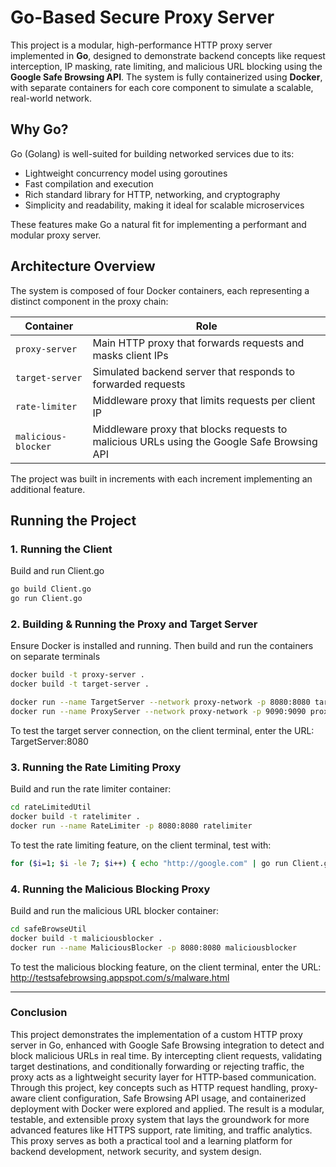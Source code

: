 # Go-Based Secure Proxy Server

This project is a modular, high-performance HTTP proxy server implemented in **Go**, designed to demonstrate backend concepts like request interception, IP masking, rate limiting, and malicious URL blocking using the **Google Safe Browsing API**. The system is fully containerized using **Docker**, with separate containers for each core component to simulate a scalable, real-world network.

## Why Go?

Go (Golang) is well-suited for building networked services due to its:

- Lightweight concurrency model using goroutines
- Fast compilation and execution
- Rich standard library for HTTP, networking, and cryptography
- Simplicity and readability, making it ideal for scalable microservices

These features make Go a natural fit for implementing a performant and modular proxy server.

## Architecture Overview

The system is composed of four Docker containers, each representing a distinct component in the proxy chain:

| Container           | Role                                                                 |
|---------------------|----------------------------------------------------------------------|
| `proxy-server`      | Main HTTP proxy that forwards requests and masks client IPs         |
| `target-server`     | Simulated backend server that responds to forwarded requests         |
| `rate-limiter`      | Middleware proxy that limits requests per client IP                 |
| `malicious-blocker` | Middleware proxy that blocks requests to malicious URLs using the Google Safe Browsing API |

The project was built in increments with each increment implementing an additional feature.

## Running the Project

### 1. Running the Client

Build and run Client.go

```bash
go build Client.go
go run Client.go
```

### 2. Building & Running the Proxy and Target Server

Ensure Docker is installed and running. Then build and run the containers on separate terminals

```bash
docker build -t proxy-server .
docker build -t target-server .

docker run --name TargetServer --network proxy-network -p 8080:8080 targetserver
docker run --name ProxyServer --network proxy-network -p 9090:9090 proxyserver
```
To test the target server connection, on the client terminal, enter the URL: TargetServer:8080

### 3. Running the Rate Limiting Proxy

Build and run the rate limiter container:

```bash
cd rateLimitedUtil
docker build -t ratelimiter .
docker run --name RateLimiter -p 8080:8080 ratelimiter
```
To test the rate limiting feature, on the client terminal, test with:

```bash
for ($i=1; $i -le 7; $i++) { echo "http://google.com" | go run Client.go ; Start-Sleep -Milliseconds 100 }
```

### 4. Running the Malicious Blocking Proxy

Build and run the malicious URL blocker container:

```bash
cd safeBrowseUtil
docker build -t maliciousblocker .
docker run --name MaliciousBlocker -p 8080:8080 maliciousblocker
```
To test the malicious blocking feature, on the client terminal, enter the URL: http://testsafebrowsing.appspot.com/s/malware.html

---

### Conclusion

This project demonstrates the implementation of a custom HTTP proxy server in Go, enhanced with Google Safe Browsing integration to detect and block malicious URLs in real time. By intercepting client requests, validating target destinations, and conditionally forwarding or rejecting traffic, the proxy acts as a lightweight security layer for HTTP-based communication.
Through this project, key concepts such as HTTP request handling, proxy-aware client configuration, Safe Browsing API usage, and containerized deployment with Docker were explored and applied. The result is a modular, testable, and extensible proxy system that lays the groundwork for more advanced features like HTTPS support, rate limiting, and traffic analytics.
This proxy serves as both a practical tool and a learning platform for backend development, network security, and system design.

